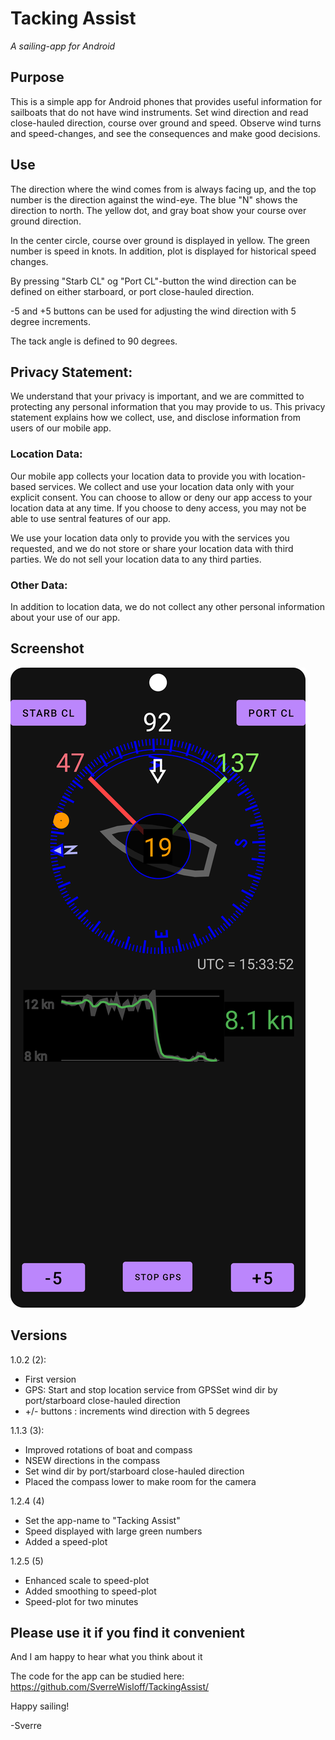 # Tacking Assist
_A sailing-app for Android_

## Purpose

This is a simple app for Android phones that provides useful information for sailboats that do not have wind instruments.
Set wind direction and read close-hauled direction, course over ground and speed.
Observe wind turns and speed-changes, and see the consequences and make good decisions.

## Use

The direction where the wind comes from is always facing up, and the top number is the direction against the wind-eye. The blue "N" shows the direction to north. The yellow dot, and gray boat show your course over ground direction.

In the center circle, course over ground is displayed in yellow. The green number is speed in knots. In addition, plot is displayed for historical speed changes.

By pressing "Starb CL" og "Port CL"-button the wind direction can be defined on either starboard, or port close-hauled direction.

-5 and +5 buttons can be used for adjusting the wind direction with 5 degree increments.

The tack angle is defined to 90 degrees.

## Privacy Statement:

We understand that your privacy is important, and we are committed to protecting any personal information that you may provide to us. This privacy statement explains how we collect, use, and disclose information from users of our mobile app.

### Location Data:

Our mobile app collects your location data to provide you with location-based services. We collect and use your location data only with your explicit consent. You can choose to allow or deny our app access to your location data at any time. If you choose to deny access, you may not be able to use sentral features of our app.

We use your location data only to provide you with the services you requested, and we do not store or share your location data with third parties. We do not sell your location data to any third parties.

### Other Data:

In addition to location data, we do not collect any other personal information about your use of our app.

## Screenshot
![screehot](https://github.com/SverreWisloff/TackingAssist/blob/master/Screenshot/Screenshot_20230410_173428.png?raw=true)

## Versions

1.0.2 (2): 
 - First version
 - GPS: Start and stop location service from GPSSet wind dir by port/starboard close-hauled direction
 - +/- buttons : increments wind direction with 5 degrees

1.1.3 (3):
 - Improved rotations of boat and compass
 - NSEW directions in the compass 
 - Set wind dir by port/starboard close-hauled direction
 - Placed the compass lower to make room for the camera

1.2.4 (4)
 - Set the app-name to "Tacking Assist"
 - Speed displayed with large green numbers 
 - Added a speed-plot

1.2.5 (5)
 - Enhanced scale to speed-plot
 - Added smoothing to speed-plot
 - Speed-plot for two minutes
 
## Please use it if you find it convenient

And I am happy to hear what you think about it

The code for the app can be studied here:
<a href="https://github.com/SverreWisloff/TackingAssist/">https://github.com/SverreWisloff/TackingAssist/</a>

Happy sailing!

-Sverre 